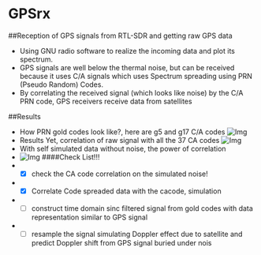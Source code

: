 # GPSrx
##Reception of GPS signals from RTL-SDR and getting raw GPS data
* Using GNU radio software to realize the incoming data and plot its spectrum.
* GPS signals are well below the thermal noise, but can be received because it uses C/A signals which uses Spectrum spreading using PRN (Pseudo Random) Codes.
* By correlating the received signal (which looks like noise) by the C/A PRN code, GPS receivers receive data from satellites

##Results
* How PRN gold codes look like?, here are g5 and g17 C/A codes
  ![Img](https://raw.githubusercontent.com/ajinkyagorad/GPSrx/master/img/PRNgcode.jpg)
* Results Yet, correlation of raw signal with all the 37 CA codes
  ![Img](https://raw.githubusercontent.com/ajinkyagorad/GPSrx/master/img/all37_1.jpg)
* With self simulated data without noise, the power of correlation
* ![Img](https://raw.githubusercontent.com/ajinkyagorad/GPSrx/master/img/cdmaGPSsim.jpg)
####Check List!!!
* -[x] check the CA code correlation on the simulated noise!
* -[x] Correlate Code spreaded data with the cacode, simulation
* -[ ] construct time domain sinc filtered signal from gold codes with data representation similar to GPS signal
* -[ ] resample the signal simulating Doppler effect due to satellite and predict Doppler shift from GPS signal buried under nois
